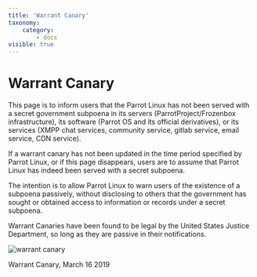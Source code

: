 ```yaml
---
title: 'Warrant Canary'
taxonomy:
    category:
        - docs
visible: true
---
```


# Warrant Canary

This page is to inform users that the Parrot Linux has not been served with a secret government subpoena in its servers (ParrotProject/Frozenbox infrastructure), its software (Parrot OS and its official derivatives), or its services (XMPP chat services, community service, gitlab service, email service, CDN service).

If a warrant canary has not been updated in the time period specified by Parrot Linux, or if this page disappears, users are to assume that Parrot Linux has indeed been served with a secret subpoena.


The intention is to allow Parrot Linux to warn users of the existence of a subpoena passively, without disclosing to others that the government has sought or obtained access to information or records under a secret subpoena.

Warrant Canaries have been found to be legal by the United States Justice Department, so long as they are passive in their notifications.






![warrant canary](https://www.parrotsec.org/docs/img/warrant-canary.png)

Warrant Canary, March 16 2019







